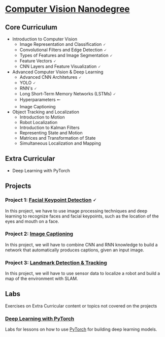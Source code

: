 # [Computer Vision Nanodegree](https://www.udacity.com/course/computer-vision-nanodegree--nd891)

## Core Curriculum

- Introduction to Computer Vision
  - Image Representation and Classification 🗸
  - Convolutional Filters and Edge Detection 🗸
  - Types of Features and Image Segmentation 🗸
  - Feature Vectors 🗸
  - CNN Layers and Feature Visualization 🗸
- Advanced Computer Vision & Deep Learning
  - Advanced CNN Architetures 🗸
  - YOLO 🗸
  - RNN's 🗸
  - Long Short-Term Memory Networks (LSTMs) 🗸
  - Hyperparameters 🠔
  - Image Captioning
- Object Tracking and Localization
  - Introduction to Motion
  - Robot Localization
  - Introduction to Kalman Filters
  - Representing State and Motion
  - Matrices and Transformation of State
  - Simultaneous Localization and Mapping
  
## Extra Curricular

- Deep Learning with PyTorch
 
## Projects

### Project 1: [Facial Keypoint Detection](Projects/Project_1/P1_Facial_Keypoints) 🗸

In this project, we have to use image processing techniques and deep learning to recognize faces and facial keypoints, such as the location of the eyes and mouth on a face.

### Project 2: [Image Captioning](Projects/Project_2/P2_Image_Captioning)

In this project, we will have to combine CNN and RNN knowledge to build a network that automatically produces captions, given an input image.

### Project 3: [Landmark Detection & Tracking](Projects/Project_3/P3_Landmark_Detection_and_Tracking)

In this project, we will have to use sensor data to localize a robot and build a map of the environment with SLAM.

## Labs

Exercises on Extra Curricular content or topics not covered on the projects

### [Deep Learning with PyTorch](https://github.com/HaraldoFilho/Computer-Vision-Nanodegree/tree/master/Labs/PyTorch)

Labs for lessons on how to use [PyTorch](https://pytorch.org/) for building deep learning models.
